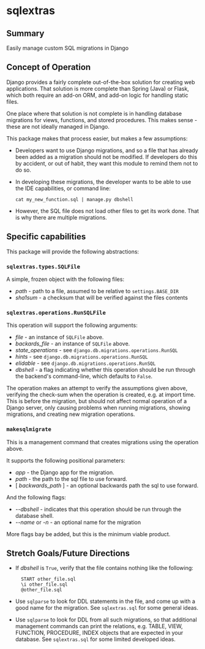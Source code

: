# sqlextras

## Summary

Easily manage custom SQL migrations in Django

## Concept of Operation

Django provides a fairly complete out-of-the-box solution for creating web applications.  That solution is
more complete than Spring (Java) or Flask, which both require an add-on ORM, and add-on logic for handling
static files.

One place where that solution is not complete is in handling database migrations for views, functions, 
and stored procedures. This makes sense - these are not ideally managed in Django.

This package makes that process easier, but makes a few assumptions:

* Developers want to use Django migrations, and so a file that has already been added as a 
  migration should not be modified. If developers do this by accident, or out of habit, they want
  this module to remind them not to do so.

* In developing these migrations, the developer wants to be able to use the IDE capabilities, 
  or command line:
   
      cat my_new_function.sql | manage.py dbshell

* However, the SQL file does not load other files to get its work done.
  That is why there are multiple migrations.


## Specific capabilities

This package will provide the following abstractions:

### `sqlextras.types.SQLFile`

A simple, frozen object with the following files:

  * *path* - path to a file, assumed to be relative to `settings.BASE_DIR`
  * *sha1sum* - a checksum that will be verified against the files contents

### `sqlextras.operations.RunSQLFile`

This operation will support the following arguments:

  * *file* - an instance of `SQLFile` above.
  * *backards_file* - an instance of `SQLFile` above.
  * *state_operations* - see `django.db.migrations.operations.RunSQL`
  * *hints* - see `django.db.migrations.operations.RunSQL`
  * *elidable* - see `django.db.migrations.operations.RunSQL`
  * *dbshell* - a flag indicating whether this operation should be run through the 
                backend's command-line, which defaults to `False`.
  
The operation makes an attempt to verify the assumptions given above, verifying the check-sum
when the operation is created, e.g. at import time.  This is before the migration, but should not
affect normal operation of a Django server, only causing problems when running migrations, 
showing migrations, and creating new migration operations.

### `makesqlmigrate`

This is a management command that creates migrations using the operation above.

It supports the following positional parameters:

  * *app* - the Django app for the migration.
  * *path* - the path to the sql file to use forward.
  * [ *backwards_path* ] - an optional backwards path the sql to use forward.

And the following flags:

  * *--dbshell* - indicates that this operation should be run through the database shell.
  * *--name* or *-n* - an optional name for the migration

More flags bay be added, but this is the minimum viable product.

## Stretch Goals/Future Directions

* If *dbshell* is `True`, verify that the file contains nothing like the following:

        START other_file.sql
        \i other_file.sql
        @other_file.sql 
    
* Use `sqlparse` to look for DDL statements in the file, and come up with a good name 
  for the migration.   See `sqlextras.sql` for some general ideas.

* Use `sqlparse` to look for DDL from all such migrations, so that additional management
  commands can print the relations, e.g. TABLE, VIEW, FUNCTION, PROCEDURE, INDEX objects that
  are expected in your database.   See `sqlextras.sql` for some limited developed ideas. 

